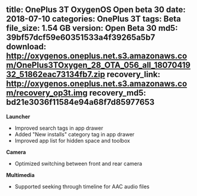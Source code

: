 title: OnePlus 3T OxygenOS Open beta 30
date: 2018-07-10
categories: OnePlus 3T
tags: Beta
file_size: 1.54 GB
version: Open Beta 30
md5: 39bf57dcf59e60351533a4f39265a5b7
download: http://oxygenos.oneplus.net.s3.amazonaws.com/OnePlus3TOxygen_28_OTA_056_all_1807041932_51862eac73134fb7.zip
recovery_link: http://oxygenos.oneplus.net.s3.amazonaws.com/recovery_op3t.img
recovery_md5: bd21e3036f11584e94a68f7d85977653
---
**Launcher**
* Improved search tags in app drawer
* Added "New installs" category tag in app drawer
* Improved app list for hidden space and toolbox

**Camera**
* Optimized switching between front and rear camera

**Multimedia**
* Supported seeking through timeline for AAC audio files
